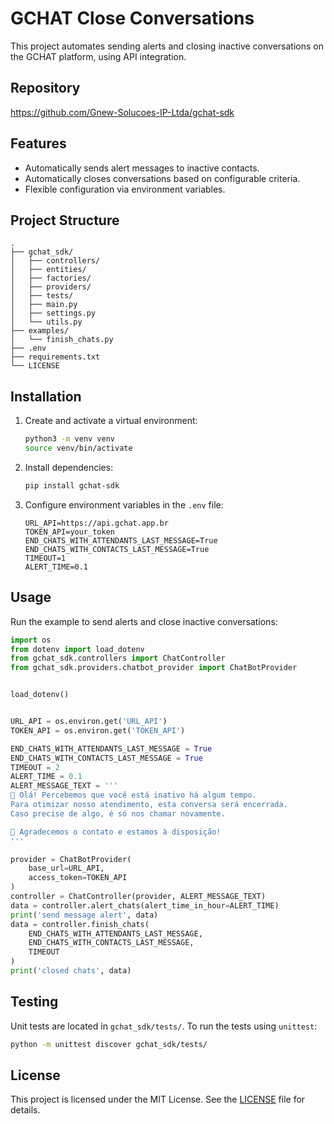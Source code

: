 # GCHAT Close Conversations

This project automates sending alerts and closing inactive conversations on the GCHAT platform, using API integration.

## Repository

https://github.com/Gnew-Solucoes-IP-Ltda/gchat-sdk

## Features

- Automatically sends alert messages to inactive contacts.
- Automatically closes conversations based on configurable criteria.
- Flexible configuration via environment variables.

## Project Structure

```
.
├── gchat_sdk/
│   ├── controllers/
│   ├── entities/
│   ├── factories/
│   ├── providers/
│   ├── tests/
│   ├── main.py
│   ├── settings.py
│   └── utils.py
├── examples/
│   └── finish_chats.py
├── .env
├── requirements.txt
└── LICENSE
```

## Installation

1. Create and activate a virtual environment:
   ```sh
   python3 -m venv venv
   source venv/bin/activate
   ```

2. Install dependencies:
   ```sh
   pip install gchat-sdk
   ```

4. Configure environment variables in the `.env` file:
   ```
   URL_API=https://api.gchat.app.br
   TOKEN_API=your_token
   END_CHATS_WITH_ATTENDANTS_LAST_MESSAGE=True
   END_CHATS_WITH_CONTACTS_LAST_MESSAGE=True
   TIMEOUT=1
   ALERT_TIME=0.1
   ```

## Usage

Run the example to send alerts and close inactive conversations:

```python
import os
from dotenv import load_dotenv
from gchat_sdk.controllers import ChatController
from gchat_sdk.providers.chatbot_provider import ChatBotProvider


load_dotenv()


URL_API = os.environ.get('URL_API')
TOKEN_API = os.environ.get('TOKEN_API')

END_CHATS_WITH_ATTENDANTS_LAST_MESSAGE = True
END_CHATS_WITH_CONTACTS_LAST_MESSAGE = True
TIMEOUT = 2
ALERT_TIME = 0.1
ALERT_MESSAGE_TEXT = '''
🔔 Olá! Percebemos que você está inativo há algum tempo.
Para otimizar nosso atendimento, esta conversa será encerrada.
Caso precise de algo, é só nos chamar novamente.

👋 Agradecemos o contato e estamos à disposição!
'''

provider = ChatBotProvider(
    base_url=URL_API,
    access_token=TOKEN_API
)
controller = ChatController(provider, ALERT_MESSAGE_TEXT)
data = controller.alert_chats(alert_time_in_hour=ALERT_TIME)
print('send message alert', data)
data = controller.finish_chats(
    END_CHATS_WITH_ATTENDANTS_LAST_MESSAGE, 
    END_CHATS_WITH_CONTACTS_LAST_MESSAGE, 
    TIMEOUT
)
print('closed chats', data)
```

## Testing

Unit tests are located in `gchat_sdk/tests/`. To run the tests using `unittest`:

```sh
python -m unittest discover gchat_sdk/tests/
```

## License

This project is licensed under the MIT License. See the [LICENSE](LICENSE) file for details.

